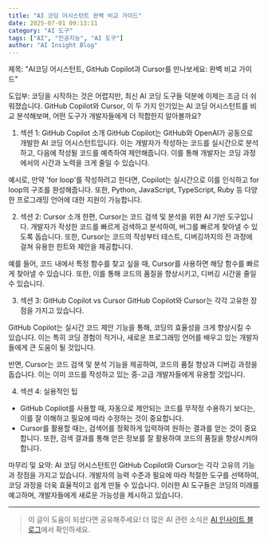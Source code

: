 ```yaml
---
title: "AI 코딩 어시스턴트 완벽 비교 가이드"
date: 2025-07-01 09:13:11
category: "AI 도구"
tags: ["AI", "인공지능", "AI 도구"]
author: "AI Insight Blog"
---
```


제목: "AI코딩 어시스턴트, GitHub Copilot과 Cursor를 만나보세요: 완벽 비교 가이드"

도입부:
코딩을 시작하는 것은 어렵지만, 최신 AI 코딩 도구들 덕분에 이제는 조금 더 쉬워졌습니다. GitHub Copilot와 Cursor, 이 두 가지 인기있는 AI 코딩 어시스턴트를 비교 분석해보며, 어떤 도구가 개발자들에게 더 적합한지 알아볼까요?

1. 섹션 1: GitHub Copilot 소개
GitHub Copilot는 GitHub와 OpenAI가 공동으로 개발한 AI 코딩 어시스턴트입니다. 이는 개발자가 작성하는 코드를 실시간으로 분석하고, 다음에 작성될 코드를 예측하여 제안해줍니다. 이를 통해 개발자는 코딩 과정에서의 시간과 노력을 크게 줄일 수 있습니다.

예시로, 만약 'for loop'를 작성하려고 한다면, Copilot는 실시간으로 이를 인식하고 for loop의 구조를 완성해줍니다. 또한, Python, JavaScript, TypeScript, Ruby 등 다양한 프로그래밍 언어에 대한 지원이 가능합니다.

2. 섹션 2: Cursor 소개
한편, Cursor는 코드 검색 및 분석을 위한 AI 기반 도구입니다. 개발자가 작성한 코드를 빠르게 검색하고 분석하여, 버그를 빠르게 찾아낼 수 있도록 돕습니다. 또한, Cursor는 코드의 작성부터 테스트, 디버깅까지의 전 과정에 걸쳐 유용한 힌트와 제안을 제공합니다.

예를 들어, 코드 내에서 특정 함수를 찾고 싶을 때, Cursor를 사용하면 해당 함수를 빠르게 찾아낼 수 있습니다. 또한, 이를 통해 코드의 품질을 향상시키고, 디버깅 시간을 줄일 수 있습니다.

3. 섹션 3: GitHub Copilot vs Cursor
GitHub Copilot와 Cursor는 각각 고유한 장점을 가지고 있습니다. 

GitHub Copilot는 실시간 코드 제안 기능을 통해, 코딩의 효율성을 크게 향상시킬 수 있습니다. 이는 특히 코딩 경험이 적거나, 새로운 프로그래밍 언어를 배우고 있는 개발자들에게 큰 도움이 될 것입니다.

반면, Cursor는 코드 검색 및 분석 기능을 제공하여, 코드의 품질 향상과 디버깅 과정을 돕습니다. 이는 이미 코드를 작성하고 있는 중-고급 개발자들에게 유용할 것입니다.

4. 섹션 4: 실용적인 팁
- GitHub Copilot를 사용할 때, 자동으로 제안되는 코드를 무작정 수용하기 보다는, 이를 잘 이해하고 필요에 따라 수정하는 것이 중요합니다. 
- Cursor를 활용할 때는, 검색어를 정확하게 입력하여 원하는 결과를 얻는 것이 중요합니다. 또한, 검색 결과를 통해 얻은 정보를 잘 활용하여 코드의 품질을 향상시켜야 합니다.

마무리 및 요약:
AI 코딩 어시스턴트인 GitHub Copilot와 Cursor는 각각 고유의 기능과 장점을 가지고 있습니다. 개발자의 능력 수준과 필요에 따라 적절한 도구를 선택하여, 코딩 과정을 더욱 효율적이고 쉽게 만들 수 있습니다. 이러한 AI 도구들은 코딩의 미래를 예고하며, 개발자들에게 새로운 가능성을 제시하고 있습니다.

---

> 이 글이 도움이 되셨다면 공유해주세요! 
> 더 많은 AI 관련 소식은 [AI 인사이트 블로그](https://tonyhwang1004.github.io/ai-insight-blog)에서 확인하세요.
